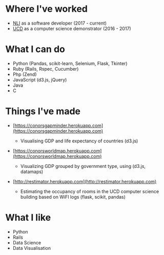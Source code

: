 <link rel="shortcut icon" type="image/x-ico" href="{{ "/favicon.ico" | prepend: site.baseurl }}" >

# Where I've worked
* [NLI](https://www.nli.ie) as a software developer (2017 - current)
* [UCD](https://www.cs.ucd.ie/) as a computer science demonstrator (2016 - 2017)

# What I can do
* Python (Pandas, scikit-learn, Selenium, Flask, Tkinter)
* Ruby (Rails, Rspec, Cucumber)
* Php (Zend)
* JavaScript (d3.js, jQuery)
* Java
* C

# Things I've made
* [https://conorsgapminder.herokuapp.com](https://conorsgapminder.herokuapp.com) 
	* Visualising GDP and life expectancy of countries (d3.js) 
	
* [https://conorsworldmap.herokuapp.com](https://conorsworldmap.herokuapp.com)
	* Visualizing GDP grouped by government type, using (d3.js, datamaps)
	
* [http://restimator.herokuapp.com](http://restimator.herokuapp.com)  
	* Estimating the occupancy of rooms in the UCD computer science building based on WiFI logs (flask, scikit, pandas)

# What I like
* Python
* Rails
* Data Science
* Data Visualisation
